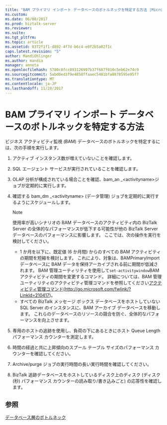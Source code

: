 ```yaml
---
title: "BAM プライマリ インポート データベースのボトルネックを特定する方法 |Microsoft ドキュメント"
ms.custom: 
ms.date: 06/08/2017
ms.prod: biztalk-server
ms.reviewer: 
ms.suite: 
ms.tgt_pltfrm: 
ms.topic: article
ms.assetid: 0372f1f1-d892-4f7d-b6c4-e0f2b5a02f1c
caps.latest.revision: "5"
author: MandiOhlinger
ms.author: mandia
manager: anneta
ms.openlocfilehash: 5780c8fcc893126997b37f687f010c5eb62e74c9
ms.sourcegitcommit: 5abd0ed3f9e4858ffaaec5481bfa8878595e95f7
ms.translationtype: MT
ms.contentlocale: ja-JP
ms.lasthandoff: 11/28/2017
---
```

# <a name="how-to-identify-bottlenecks-in-the-bam-primary-import-database"></a>BAM プライマリ インポート データベースのボトルネックを特定する方法
ビジネス アクティビティ監視 (BAM) データベースのボトルネックを特定するには、次の手順を実行します。  
  
1.  アクティブ インスタンス数が増えていないことを確認します。  
  
2.  SQL エージェント サービスが実行されていることを確認します。  
  
3.  OLAP 分析が構成されている場合ことを確認、bam_an _\<activityname\>ジョブが定期的に実行します。  
  
4.  確認する bam_dm _\<activityname\> (データ管理) ジョブを定期的に実行するようにスケジュールします。  
  
    > [!NOTE]  
    >  使用率が高いシナリオの BAM データベースのアクティビティ内の BizTalk Server の全体的なパフォーマンスが低下する可能性が他の BizTalk Server データベースのパフォーマンスに影響します。 ここでは、次の操作を実行を検討してください。  
    >   
    >  -   1 か月を以下に、既定値 (6 か月間) からのすべての BAM アクティビティの期間を短縮を検討します。 これにより、対象は、BAMPrimaryImport データベースに BAM データを保持アーカイブされる前に期間が低減されます。 BAM 管理ユーティリティを使用して`set-activitywindow`BAM アクティビティの期間を変更するコマンド。 詳細については、BAM 管理ユーティリティのアクティビティ管理コマンドを参照してください[アクティビティ管理コマンド](http://go.microsoft.com/fwlink/?LinkId=210417)(http://go.microsoft.com/fwlink/?LinkId=210417)。  
    > -   すべての BizTalk メッセージ ボックス データベースをホストしていない SQL Server のインスタンスに、BAM アーカイブ データベースを移動します。 これらのデータベースのリソースの競合を防ぐ、全体的なパフォーマンスを向上させます。  
  
5.  専用のホストの追跡を使用し、負荷の下にあるときにホスト Queue Length パフォーマンス カウンターを測定します。  
  
6.  時間の経過と共に上昇傾向のスプール テーブル サイズのパフォーマンス カウンターを確認してください。  
  
7.  Archive/purge ジョブの実行時間の長い実行時間を確認してください。  
  
8.  BizTalk 追跡データベースをホストしているディスク上のディスク (ディスク (秒) パフォーマンス カウンターの読み取り/書き込みごと) の応答性を確認します。  
  
## <a name="see-also"></a>参照  
 [データベース層のボトルネック](../technical-guides/bottlenecks-in-the-database-tier.md)